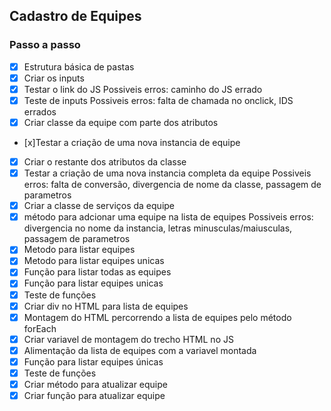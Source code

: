 ## Cadastro de Equipes

### Passo a passo

- [x] Estrutura básica de pastas
- [x] Criar os inputs
- [x] Testar o link do JS
      Possiveis erros: caminho do JS errado
- [x] Teste de inputs
    Possiveis erros: falta de chamada no onclick, IDS errados
- [x] Criar classe da equipe com parte dos atributos
- [x]Testar a criação de uma nova instancia de equipe
- [x] Criar o restante dos atributos da classe 
- [x] Testar a criação de uma nova instancia completa da equipe
     Possiveis erros: falta de conversão, divergencia de nome da classe, passagem de parametros
- [x] Criar a classe de serviços da equipe
- [x] método para adcionar uma equipe na lista de equipes
      Possiveis erros: divergencia no nome da instancia, letras minusculas/maiusculas, passagem de parametros
- [x] Metodo para listar equipes
- [x] Metodo para listar equipes unicas
- [x] Função para listar todas as equipes
- [x] Função para listar equipes unicas
- [x] Teste de funções
- [x] Criar div no HTML para lista de equipes
- [x] Montagem do HTML percorrendo a lista de equipes pelo método forEach
- [x] Criar variavel de montagem do trecho HTML no JS
- [x] Alimentação da lista de equipes com a variavel montada
- [x] Função para listar equipes únicas
- [x] Teste de funções
- [x] Criar método para atualizar equipe 
- [x] Criar função para atualizar equipe 